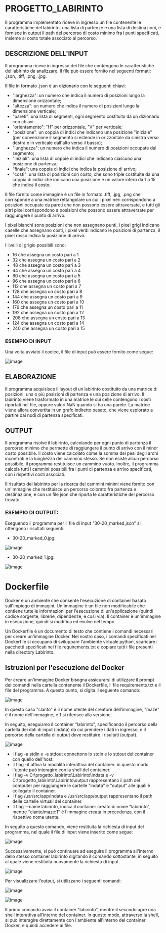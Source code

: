 # PROGETTO_LABIRINTO

Il programma implementato riceve in ingresso un file contenente le caratteristiche del labirinto, una lista di partenze e una lista di destinazioni, e fornisce in output il path del percorso di costo minimo fra i punti specificati, insieme al costo totale associato al percorso.

## DESCRIZIONE DELL'INPUT

Il programma riceve in ingresso dei file che contengono le caratteristiche del labirinto da analizzare. 
Il file può essere fornito nei seguenti formati: .json, .tiff, .png, .jpg. 

Il file in formato .json è un dizionario con le seguenti chiavi:

- "larghezza": un numero che indica il numero di posizioni lungo la dimensione orizzontale;
- "altezza": un numero che indica il numero di posizioni lungo la dimensione verticale;
- "pareti": una lista di segmenti, ogni segmento costituito da un dizionario con chiavi:
- "orientamento": "H" per orizzontale, "V" per verticale;
- "posizione": un coppia di indici che indicano una posizione "iniziale" (per convenzione il segmento si estende in orizzontale da  sinistra verso destra e in verticale dall'alto verso il basso);
- "lunghezza": un numero che indica il numero di posizioni occupate dal segmento;
- "iniziali": una lista di coppie di indici che indicano ciascuno una posizione di partenza;
- "finale": una coppia di indici che indica la posizione di arrivo;
- "costi": una lista di posizioni con costo, che sono triple costituite da una coppia di indici che indicano una posizione e un valore intero da 1 a 15 che indica il costo.

Il file fornito come immagine è un file in formato .tiff, .jpg, .png che corrisponde a una matrice rettangolare un cui i pixel neri corrispondono a posizioni occupate da pareti che non possono essere attraversate, e tutti gli altri pixel corrispondono a posizioni che possono essere attraversate per raggiungere il punto di arrivo.

I pixel bianchi sono posizioni che non assegnano punti, i pixel grigi indicano caselle che assegnano costi, i pixel verdi indicano le posizioni di partenza, il pixel rosso indica la posizione di arrivo.

I livelli di grigio possibili sono:

- 16 che assegna un costo pari a 1
- 32 che assegna un costo pari a 2
- 48 che assegna un costo pari a 3
- 64 che assegna un costo pari a 4
- 80 che assegna un costo pari a 5
- 96 che assegna un costo pari a 6
- 112 che assegna un costo pari a 7
- 128 che assegna un costo pari a 8
- 144 che assegna un costo pari a 9
- 160 che assegna un costo pari a 10
- 176 che assegna un costo pari a 11
- 192 che assegna un costo pari a 12
- 208 che assegna un costo pari a 13
- 124 che assegna un costo pari a 14
- 240 che assegna un costo pari a 15

### ESEMPIO DI INPUT

Una volta avviato il codice, il file di input può essere fornito come segue:

![image](https://github.com/Spamp/progetto_labirinto/assets/118067217/32349e8b-3d91-40df-9bf1-6926602547a9)


## ELABORAZIONE

Il programma acquisisce il layout di un labirinto costituito da una matrice di posizioni, una o più posizioni di partenza e una posizione di arrivo. Il labirinto viene trasformato in una matrice le cui celle contengono i costi riportati nel file, oppure valori NaN quando si ha una parete. 
La matrice viene allora convertita in un grafo indiretto pesato, che viene esplorato a partire dai nodi di partenza specificati.

## OUTPUT

Il programma risolve il labirinto, calcolando per ogni punto di partenza il percorso minimo che permette di raggiungere il punto di arrivo con il minor costo possibile. Il costo viene calcolato come la somma dei pesi degli archi incontrati e la lunghezza del cammino stesso. Se non esiste alcun percorso possibile, il programma restituisce un cammino vuoto. 
Inoltre, il programma calcola tutti i cammini possibili fra i punti di partenza e arrivo specificati, con i rispettivi costi associati.

Il risultato del labirinto per la ricerca dei cammini minimi viene fornito con un'immagine che restituisce un percorso colorato fra partenza e destinazione, e con un file json che riporta le caratteristiche del percorso trovato. 

### ESEMPIO DI OUTPUT:

Eseguendo il programma per il file di input "30-20_marked.json" si ottengono i risultati seguenti:

- 30-20_marked_0.jpg: 

![image](https://github.com/Spamp/progetto_labirinto/assets/118067217/768e37a4-edcd-42e8-b6b9-aea4d98b571d)

- 30-20_marked_1.jpg:

![image](https://github.com/Spamp/progetto_labirinto/assets/118067217/3c306f36-3e75-41f0-a98e-ed105478f615)


# Dockerfile

Docker è un ambiente che consente l'esecuzione di container basato sull'impiego di immagini. Un'immagine è un file non modificabile che contiene tutte le informazioni per l'esecuzione di un'applicazione (quindi codice sorgente, librerie, dipendenze, e così via). Il container è un'immagine in esecuzione, quindi si modifica ed evolve nel tempo. 

Un Dockerfile è un documento di testo che contiene i comandi necessari per creare un'immagine Docker. Nel nostro caso, i comandi specificati nel Dockerfile  si occupano di sviluppare l'ambiente virtuale python, scaricare i pacchetti specificati nel file requirements.txt e copiare tutti i file presenti nella directory Labirinto. 

## Istruzioni per l'esecuzione del Docker

Per creare un'immagine Docker bisogna assicurarsi di utilizzare il prompt dei comandi nella cartella contenente il Dockerfile, il file requirements.txt e il file del programma. A questo punto, si digita il seguente comando: 

![image](https://github.com/Spamp/progetto_labirinto/assets/118067217/67399ec8-72f2-47ff-ac14-c877e20dae7c)

In questo caso "clanto" è il nome utente del creatore dell'immagine, "maze" è il nome dell'immagine, e 1 si riferisce alla versione. 

In seguito, eseguiamo il container "labirinto", specificando il percorso della cartella dei dati di input (indata) da cui prendere i dati in ingresso, e il percorso della cartella di output dove restituire i risultati (output). 

![image](https://github.com/Spamp/progetto_labirinto/assets/118067217/25af8bbb-afe1-4775-8bba-6eb4e844a832)

- I flag -a stdin e -a stdout connettono lo stdin e lo stdout del container con quello dell'host.
- Il flag -it attiva la modalità interattiva del container: in questo modo l'utente può interagire con la shell del container.
- I flag -v C:\progetto_labirinto\Labirinto\indata e -v C:\progetto_labirinto\Labirinto\output rappresentano il path del computer per raggiungere le cartelle "indata" e "output" alle quali è collegato il container.
- I flag /usr/src/app/indata e /usr/src/app/output rappresentano il path delle cartelle virtuali del container. 
- Il flag --name labirinto, indica il container creato di nome "labirinto", mentre "clanto/maze:1" è l'immagine creata in precedenza, con il rispettivo nome utente. 

In seguito a questo comando, viene restituita la richiesta di input del programma, nel quale il file di input viene inserito come segue:

![image](https://github.com/Spamp/progetto_labirinto/assets/118067217/a93d4079-f197-4e5d-861a-74fa402789ba)

Successivamente, si può continuare ad eseguire il programma all'interno dello stesso container labirinto digitando il comando sottostante, in seguito al quale viene restituita nuovamente la richiesta di input.  

![image](https://github.com/Spamp/progetto_labirinto/assets/118067217/e35d689d-a167-480f-9645-fa2bb147d035)

Per visualizzare l'output, si utilizzano i seguenti comandi:

![image](https://github.com/Spamp/progetto_labirinto/assets/118067217/80c9f97f-5143-47f5-969e-5ad8013efb7c)

![image](https://github.com/Spamp/progetto_labirinto/assets/118067217/7fd968c4-74e9-4e90-829c-71b9d4225366)

Il primo comando avvia il container "labirinto", mentre il secondo apre una shell interattiva all'interno del container. In questo modo, attraverso la shell, si può interagire direttamente con l'ambiente all'interno del container Docker, e quindi accedere ai file. 


